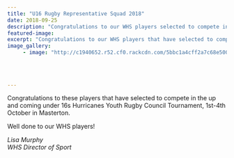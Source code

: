 ```yaml
---
title: "U16 Rugby Representative Squad 2018"
date: 2018-09-25
description: "Congratulations to our WHS players selected to compete in the up & coming under 16s Hurricanes Youth Rugby..."
featured-image: 
excerpt: "Congratulations to our WHS players that have selected to compete in the up and coming under 16s Hurricanes Youth Rugby Council Tournament."
image_gallery:
     - image: "http://c1940652.r52.cf0.rackcdn.com/5bbc1a4cff2a7c68e5000255/U16-Rep-squad-2018.jpg"
    
    
    
    
---
```


<p><span>Congratulations to these players that have selected to compete in the up and coming under 16s Hurricanes Youth Rugby Council Tournament, 1st-4th October in Masterton.</span></p>
<p><span>Well done to our WHS players!</span></p>
<p><em>Lisa Murphy</em><br /><em>WHS Director of Sport</em></p>

